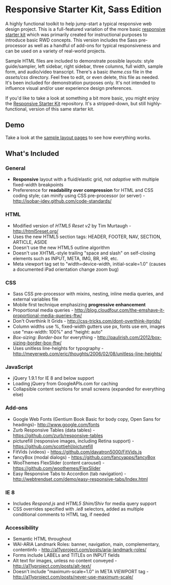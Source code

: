 # Responsive Starter Kit, Sass Edition #

A highly functional toolkit to help jump-start a typical responsive web design project. This is a full-featured variation of the more basic [responsive starter kit](https://github.com/mpgilbertusa/Responsive-Starter-Kit) which was primarily created for instructional purposes to introduce basic RWD concepts. This version includes the Sass pre-processor as well as a handful of add-ons for typical responsiveness and can be used on a variety of real-world projects.

Sample HTML files are included to demonstrate possible layouts: style guide/sampler, left sidebar, right sidebar, three columns, full width, sample form, and audio/video transcript. There's a basic *theme.css* file in the *assets/css* directory. Feel free to edit, or even delete, this file as needed. It's been included for demonstration purposes only. It's not intended to influence visual and/or user experience design preferences.

If you'd like to take a look at something a bit more basic, you might enjoy the [Responsive Starter Kit](https://github.com/mpgilbertusa/Responsive-Starter-Kit) repository. It's a stripped-down, but still highly-functional, version of this same starter kit.

## Demo ##

Take a look at the <a href="http://mpgilbertusa.github.io/Responsive-Starter-Kit-Pro-Sass/">sample layout pages</a> to see how everything works.

## What's Included ##

### General ###

* **Responsive** layout with a fluid/elastic grid, not *adaptive* with multiple fixed-width breakpoints
* Prefererence for **readability over compression** for HTML and CSS coding style; can minify using CSS pre-processor (or server) - http://isobar-idev.github.com/code-standards/

### HTML ###

* Modified version of *HTML5 Reset v2* by Tim Murtaugh - http://html5reset.org/
* Uses the new HTML5 section tags: HEADER, FOOTER, NAV, SECTION, ARTICLE, ASIDE
* Doesn't use the new HTML5 outline algorithm
* Doesn't use XHTML-style trailing "space and slash" on self-closing elements such as INPUT, META, IMG, BR, HR, etc.
* Meta viewport tag set to "width=device-width, initial-scale=1.0" (causes a documented iPad orientation change zoom bug)

### CSS ###

* Sass CSS pre-processor with mixins, nesting, inline media queries, and external variables file
* Mobile first technique emphasizing **progressive enhancement**
* Proportional media queries - http://blog.cloudfour.com/the-emshave-it-proportional-media-queries-ftw/
* Don't Overthink It Grids - http://css-tricks.com/dont-overthink-itgrids/
* Column widths use %, fixed-width gutters use px, fonts use em, images use "max-width: 100%" and "height: auto"
* *Box-sizing: Border-box* for everything - http://paulirish.com/2012/box-sizing-border-box-ftw/
* Uses unitless line-heights for typography - http://meyerweb.com/eric/thoughts/2006/02/08/unitless-line-heights/

### JavaScript ###

* jQuery 1.9.1 for IE 8 and below support
* Loading jQuery from GoogleAPIs.com for caching
* Collapsible content sections for small screens (expanded for everything else)

### Add-ons ###

* Google Web Fonts (Gentium Book Basic for body copy, Open Sans for headings)- http://www.google.com/fonts
* Zurb Responsive Tables (data tables) - https://github.com/zurb/responsive-tables
* picturefill (responsive images, including Retina support) - https://github.com/scottjehl/picturefill
* FitVids (videos) - https://github.com/davatron5000/FitVids.js
* fancyBox (modal dialogs) - https://github.com/fancyapps/fancyBox
* WooThemes FlexSlider (content carousel) - https://github.com/woothemes/FlexSlider
* Easy Responsive Tabs to Accordion (tab navigation) - http://webtrendset.com/demo/easy-responsive-tabs/Index.html

### IE 8 ###

* Includes *Respond.js* and *HTML5 Shim/Shiv* for media query support
* CSS overrides specified with *.ie8* selectors, added as multiple conditional comments to HTML tag, if needed

### Accessibility ###

* Semantic HTML throughout
* WAI-ARIA Landmark Roles: banner, navigation, main, complementary, contentinfo - http://a11yproject.com/posts/aria-landmark-roles/
* Forms include LABELs and TITLEs on INPUT fields
* Alt text for images, unless no content conveyed - http://a11yproject.com/posts/alt-text/
* Doesn't include "maximum-scale=1.0" in META VIEWPORT tag - http://a11yproject.com/posts/never-use-maximum-scale/